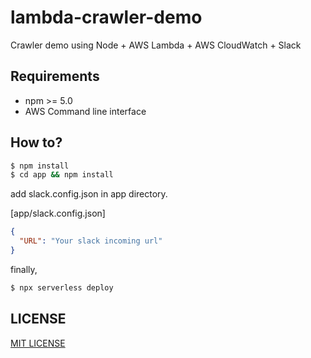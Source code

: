# lambda-crawler-demo
Crawler demo using Node + AWS Lambda + AWS CloudWatch + Slack

## Requirements

- npm >= 5.0
- AWS Command line interface

## How to?

```sh
$ npm install
$ cd app && npm install
```

add slack.config.json in app directory.

[app/slack.config.json]
```json
{
  "URL": "Your slack incoming url"
}
```

finally,

```sh
$ npx serverless deploy
```

## LICENSE

[MIT LICENSE](/LICENSE)